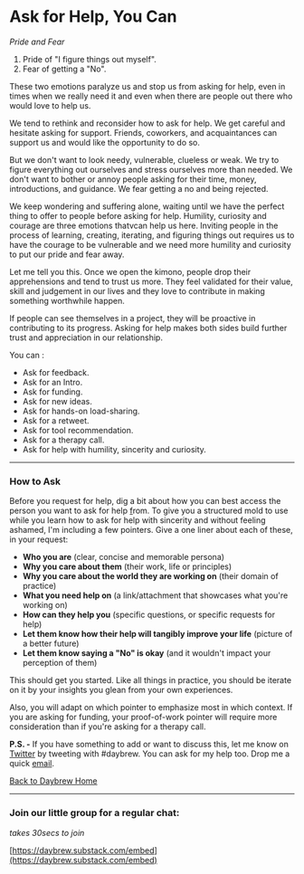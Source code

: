 # Ask for Help, You Can

*Pride and Fear* 

1. Pride of "I figure things out myself". 
2. Fear of getting a "No". 

These two emotions paralyze us and stop us from asking for help, even in times when we really need it and even when there are people out there who would love to help us.

We tend to rethink and reconsider how to ask for help. We get careful and hesitate asking for support. Friends, coworkers, and acquaintances can support us and would like the opportunity to do so.

But we don't want to look needy, vulnerable, clueless or weak. We try to figure everything out ourselves and stress ourselves more than needed. We don't want to bother or annoy people asking for their time, money, introductions, and guidance. We fear getting a no and being rejected.

We keep wondering and suffering alone, waiting until we have the perfect thing to offer to people before asking for help. Humility, curiosity and courage are three emotions thatvcan help us here. Inviting people in the process of learning, creating, iterating, and figuring things out requires us to have the courage to be vulnerable and we need more humility and curiosity to put our pride and fear away. 

Let me tell you this. Once we open the kimono, people drop their apprehensions and tend to trust us more. They feel validated for their value, skill and judgement in our lives and they love to contribute in making something worthwhile happen. 

If people can see themselves in a project, they will be proactive in contributing to its progress. Asking for help makes both sides build further trust and appreciation in our relationship.

You can : 

- Ask for feedback.
- Ask for an Intro.
- Ask for funding.
- Ask for new ideas.
- Ask for hands-on load-sharing.
- Ask for a retweet.
- Ask for tool recommendation.
- Ask for a therapy call.
- Ask for help with humility, sincerity and curiosity.

---

### How to Ask

Before you request for help, dig a bit about how you can best access the person you want to ask for help [f](http://from.to/)rom. To give you a structured mold to use while you learn how to ask for help with sincerity and without feeling ashamed, I'm including a few pointers. Give a one liner about each of these, in your request:

- **Who you are** (clear, concise and memorable persona)
- **Why you care about them** (their work, life or principles)
- **Why you care about the world they are working on** (their domain of practice)
- **What you need help on** (a link/attachment that showcases what you're working on)
- **How can they help you** (specific questions, or specific requests for help)
- **Let them know how their help will tangibly improve your life** (picture of a better future)
- **Let them know saying a "No" is okay** (and it wouldn't impact your perception of them)

This should get you started. Like all things in practice, you should be iterate on it by your insights you glean from your own experiences. 

Also, you will adapt on which pointer to emphasize most in which context. If you are asking for funding, your proof-of-work pointer will require more consideration than if you're asking for a therapy call. 

**P.S. -** If you have something to add or want to discuss this, let me know on [Twitter](https://twitter.com/vinaydebrou) by tweeting with #daybrew. You can ask for my help too. Drop me a quick [email](mailto:vinaydebrou@gmail.com). 

[Back to Daybrew Home](https://www.notion.so/DayBrew-37a3f071c274450db89d2db4c69bea66)

---

### Join our little group for a regular chat:

*takes 30secs to join*

[https://daybrew.substack.com/embed](https://daybrew.substack.com/embed)